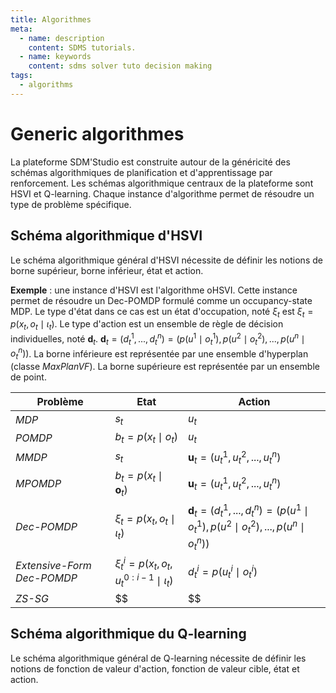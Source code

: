 ```yaml
---
title: Algorithmes
meta:
  - name: description
    content: SDMS tutorials.
  - name: keywords
    content: sdms solver tuto decision making 
tags:
  - algorithms
---
```


# Generic algorithmes

<link rel="stylesheet" href="https://cdnjs.cloudflare.com/ajax/libs/KaTeX/0.5.1/katex.min.css">
<link rel="stylesheet" href="https://cdn.jsdelivr.net/github-markdown-css/2.2.1/github-markdown.css"/>

La plateforme SDM'Studio est construite autour de la généricité des schémas algorithmiques de planification et d'apprentissage par renforcement. Les schémas algorithmique centraux de la plateforme sont HSVI et Q-learning. Chaque instance d'algorithme permet de résoudre un type de problème spécifique.  

## Schéma algorithmique d'HSVI

Le schéma algorithmique général d'HSVI nécessite de définir les notions de borne supérieur, borne inférieur, état et action.

**Exemple** : une instance d'HSVI est l'algorithme oHSVI. Cette instance permet de résoudre un Dec-POMDP formulé comme un occupancy-state MDP. Le type d'état dans ce cas est un état d'occupation, noté $\xi_t$ est $\xi_t = p\left( x_t, o_t \mid \iota_t \right)$. Le type d'action est un ensemble de règle de décision individuelles, noté $\mathbf{d}_t$. $\mathbf{d}_t = (d_t^1, ..., d_t^n) =  \left(p(u^1 \mid o_t^1), p(u^2 \mid o_t^2),..., p(u^n \mid o_t^n)\right)$. La borne inférieure est représentée par une ensemble d'hyperplan (classe *MaxPlanVF*). La borne supérieure est représentée par un ensemble de point.


| Problème                   | Etat                                                            | Action                                                                                                              |
| -------------------------- | --------------------------------------------------------------- | ------------------------------------------------------------------------------------------------------------------- |
| *MDP*                      | $s_t$                                                           | $u_t$                                                                                                               |
| *POMDP*                    | $b_t =  p\left( x_t \mid o_t \right)$                           | $u_t$                                                                                                               |
| *MMDP*                     | $s_t$                                                           | $\mathbf{u}_t = \left( u_t^1, u_t^2, ..., u_t^n\right)$                                                             |
| *MPOMDP*                   | $b_t =  p\left( x_t \mid \mathbf{o}_t \right)$                  | $\mathbf{u}_t = \left( u_t^1, u_t^2, ..., u_t^n\right)$                                                             |
| *Dec-POMDP*                | $\xi_t =  p\left( x_t, o_t \mid \iota_t \right)$                | $\mathbf{d}_t = (d_t^1, ... , d_t^n) =  \left(p(u^1 \mid o_t^1), p(u^2 \mid o_t^2), ... , p(u^n \mid o_t^n)\right)$ |
| *Extensive-Form Dec-POMDP* | $\xi_t^i =  p\left( x_t, o_t, u_t^{0:i-1} \mid \iota_t \right)$ | $d_t^i =  p(u_t^i \mid o_t^i)$                                                                                      |
| *ZS-SG*                    | $$                                                              | $$                                                                                                                  |  |



## Schéma algorithmique du Q-learning

Le schéma algorithmique général de Q-learning nécessite de définir les notions de fonction de valeur d'action, fonction de valeur cible, état et action.
